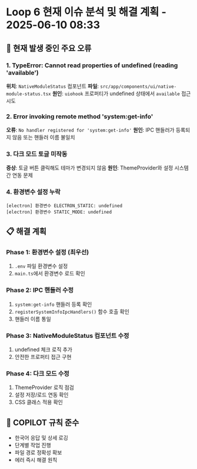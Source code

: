 # Loop 6 현재 이슈 분석 및 해결 계획 - 2025-06-10 08:33

## 🚨 현재 발생 중인 주요 오류

### 1. TypeError: Cannot read properties of undefined (reading 'available')
**위치**: `NativeModuleStatus` 컴포넌트
**파일**: `src/app/components/ui/native-module-status.tsx`
**원인**: `uiohook` 프로퍼티가 undefined 상태에서 `available` 접근 시도

### 2. Error invoking remote method 'system:get-info'
**오류**: `No handler registered for 'system:get-info'`
**원인**: IPC 핸들러가 등록되지 않음 또는 핸들러 이름 불일치

### 3. 다크 모드 토글 미작동
**증상**: 토글 버튼 클릭해도 테마가 변경되지 않음
**원인**: ThemeProvider와 설정 시스템 간 연동 문제

### 4. 환경변수 설정 누락
```
[electron] 환경변수 ELECTRON_STATIC: undefined
[electron] 환경변수 STATIC_MODE: undefined
```

## 📋 해결 계획

### Phase 1: 환경변수 설정 (최우선)
1. `.env` 파일 환경변수 설정
2. `main.ts`에서 환경변수 로드 확인

### Phase 2: IPC 핸들러 수정
1. `system:get-info` 핸들러 등록 확인
2. `registerSystemInfoIpcHandlers()` 함수 호출 확인
3. 핸들러 이름 통일

### Phase 3: NativeModuleStatus 컴포넌트 수정
1. undefined 체크 로직 추가
2. 안전한 프로퍼티 접근 구현

### Phase 4: 다크 모드 수정
1. ThemeProvider 로직 점검
2. 설정 저장/로드 연동 확인
3. CSS 클래스 적용 확인

## 🎯 COPILOT 규칙 준수
- 한국어 응답 및 상세 로깅
- 단계별 작업 진행
- 파일 경로 정확성 확보
- 에러 즉시 해결 원칙

